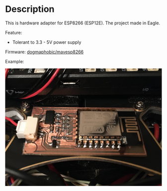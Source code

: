 # Description

This is hardware adapter for ESP8266 (ESP12E). The project made in Eagle.

Feature:

- Tolerant to 3.3 - 5V power supply

Firmware: [dogmaphobic/mavesp8266](https://github.com/dogmaphobic/mavesp8266)

Example:

![Image0](images/img0.jpg)